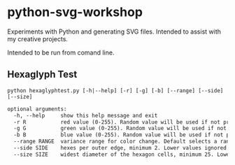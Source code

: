 # python-svg-workshop

Experiments with Python and generating SVG files. Intended to assist with my creative projects.

Intended to be run from comand line.

## Hexaglyph Test

`python hexaglyphtest.py [-h|--help] [-r] [-g] [-b] [--range] [--side] [--size]`

```default
optional arguments:
  -h, --help     show this help message and exit
  -r R           red value (0-255). Random value will be used if not provided. (default: None)
  -g G           green value (0-255). Random value will be used if not provided. (default: None)
  -b B           blue value (0-255). Random value will be used if not provided. (default: None)
  --range RANGE  variance range for color change. Default selects a random integer from 15-31 (base 10). (default: None)
  --side SIDE    hexes per outer edge, minimum 2. Lower values ignored. (default: 2)
  --size SIZE    widest diameter of the hexagon cells, minimum 25. Lower values ignored. default 100 (default: 100)
```
